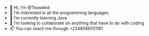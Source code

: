 - 👋 Hi, I’m @Teasekid
- 👀 I’m interested in all the programming languages 
- 🌱 I’m currently learning Java
- 💞️ I’m looking to collaborate on anything that have to do with coding
- 📫 You can reach me through +2348066131191

<!---
Teasekid/Teasekid is a ✨ special ✨ repository because its `README.md` (this file) appears on your GitHub profile.
You can click the Preview link to take a look at your changes.
--->
